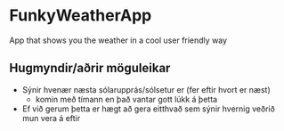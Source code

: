 # FunkyWeatherApp
App that shows you the weather in a cool user friendly way

## Hugmyndir/aðrir möguleikar
- Sýnir hvenær næsta sólarupprás/sólsetur er (fer eftir hvort er næst)
    - komin með tímann en það vantar gott lúkk á þetta
- Ef við gerum þetta er hægt að gera eitthvað sem sýnir hvernig veðrið mun vera á eftir
